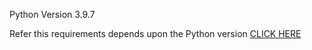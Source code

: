 Python Version 3.9.7

Refer this requirements depends upon the Python version 
[CLICK HERE](https://github.com/snowflakedb/snowflake-connector-python/tree/main/tested_requirements)